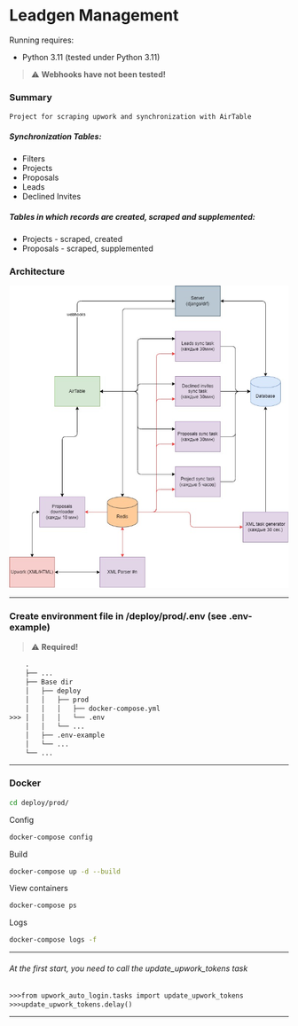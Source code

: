 # Leadgen Management

Running requires:
* Python 3.11 (tested under Python 3.11)

> :warning: **Webhooks have not been tested!**


### Summary
```text
Project for scraping upwork and synchronization with AirTable
```
##### Synchronization Tables:
 
- Filters
- Projects
- Proposals
- Leads
- Declined Invites

##### Tables in which records are created, scraped and supplemented:

- Projects - scraped, created
- Proposals - scraped, supplemented


### Architecture

![Architecture](leadgen_architecture.jpg)

---

### Create environment file in /deploy/prod/.env (see .env-example)
> :warning: **Required!**
```text
    .
    ├── ...
    ├── Base dir
    │   ├── deploy
    │   │   ├── prod
    │   │   │   ├── docker-compose.yml
>>> │   │   │   └── .env
    │   │   └── ...
    │   ├── .env-example
    │   └── ...
    └── ...
```
---

### Docker 

```bash
cd deploy/prod/
```

Config
```bash
docker-compose config
```
Build
```bash
docker-compose up -d --build
```
View containers
```bash
docker-compose ps
```
Logs
```bash
docker-compose logs -f
```

--- 

###### At the first start, you need to call the update_upwork_tokens task

```shell 
>>>from upwork_auto_login.tasks import update_upwork_tokens
>>>update_upwork_tokens.delay()
```
---
